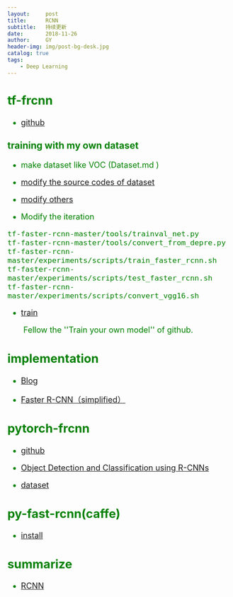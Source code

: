 ```yaml
---
layout:     post
title:      RCNN
subtitle:   持续更新
date:       2018-11-26
author:     GY
header-img: img/post-bg-desk.jpg
catalog: true
tags:
    - Deep Learning
---
```

<font size =4 color = green>

##  tf-frcnn

*  [github](https://github.com/endernewton/tf-faster-rcnn)

###  training with my own dataset 

* make dataset like VOC (Dataset.md )

* [modify the source codes of dataset ](https://blog.csdn.net/some_possible/article/details/79139994)

* [modify others](https://blog.csdn.net/flashTianjiao/article/details/78032351?locationNum=4&fps=1#reply)

* Modify the iteration 

```
tf-faster-rcnn-master/tools/trainval_net.py 
tf-faster-rcnn-master/tools/convert_from_depre.py 
tf-faster-rcnn-master/experiments/scripts/train_faster_rcnn.sh 
tf-faster-rcnn-master/experiments/scripts/test_faster_rcnn.sh 
tf-faster-rcnn-master/experiments/scripts/convert_vgg16.sh 
```

* [train](https://blog.csdn.net/flashTianjiao/article/details/78032351?locationNum=4&fps=1#reply)

&emsp;&emsp;Fellow the ''Train your own model'' of github.

##  implementation 

*  [Blog](http://www.cnblogs.com/king-lps/category/1208643.html)

*  [Faster R-CNN（simplified）](https://zhuanlan.zhihu.com/p/32404424)

##  pytorch-frcnn

*  [github](https://github.com/jwyang/faster-rcnn.pytorch)

*  [Object Detection and Classification using R-CNNs](http://www.telesens.co/2018/03/11/object-detection-and-classification-using-r-cnns/)

*  [dataset](https://github.com/Microos/py-faster-rcnn-data-interface-generator/)

##  py-fast-rcnn(caffe)

*  [install](https://blog.csdn.net/mydear_11000/article/details/70241139)

## summarize

* [RCNN](https://blog.csdn.net/linolzhang/article/details/54344350)

</font>